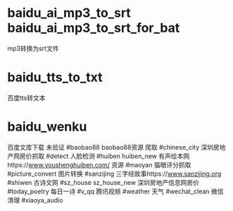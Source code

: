 # baidu_ai_mp3_to_srt baidu_ai_mp3_to_srt_for_bat
mp3转换为srt文件
# baidu_tts_to_txt
百度tts转文本
# baidu_wenku
百度文库下载 未验证
#baobao88
baobao88资源 爬取
#chinese_city
深圳房地产网房价抓取
#detect
人脸检测
#huiben huiben_new
有声绘本网https://www.youshenghuiben.com/ 资源
#maoyan
猫眼评分抓取
#picture_convert
图片转换
#sanzijing
三字经故事https://www.sanzijing.org
#shiwen
古诗文网
#sz_house sz_house_new
深圳房地产信息网房价
#today_poetry
每日一诗
#v_qq
腾讯视频
#weather
天气
#wechat_clean
微信清理
#xiaoya_audio

